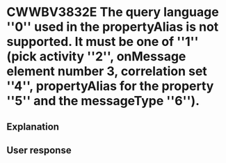 # CWWBV3832E The query language ''0'' used in the propertyAlias is not supported. It must be one of ''1'' (pick activity ''2'', onMessage element number 3, correlation set ''4'', propertyAlias for the property ''5'' and the messageType ''6'').

## Explanation

## User response